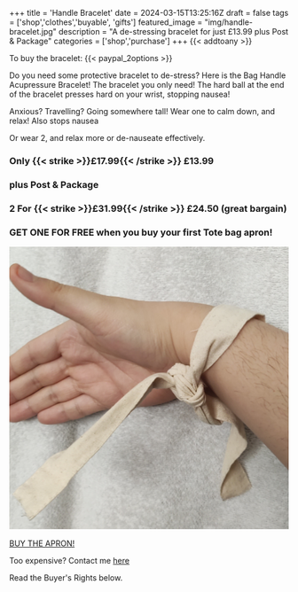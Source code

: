 +++
title = 'Handle Bracelet'
date = 2024-03-15T13:25:16Z
draft = false
tags = ['shop','clothes','buyable', 'gifts']
featured_image = "img/handle-bracelet.jpg"
description = "A de-stressing bracelet for just £13.99 plus Post & Package"
categories = ['shop','purchase']
+++
{{< addtoany >}} 

To buy the bracelet:
{{< paypal_2options >}} 

Do you need some protective bracelet to de-stress?
Here is the Bag Handle Acupressure Bracelet! The bracelet you only need!
The hard ball at the end of the bracelet presses hard on your wrist, stopping nausea!

Anxious? Travelling? Going somewhere tall! Wear one to calm down, and relax! Also stops nausea

Or wear 2, and relax more or de-nauseate effectively.

### Only {{< strike >}}£17.99{{< /strike >}} £13.99
### plus Post & Package

### 2 For {{< strike >}}£31.99{{< /strike >}} £24.50 (great bargain)

### GET ONE FOR FREE when you buy your first Tote bag apron!

![bracelet](/img/handle-bracelet.jpg)

[BUY THE APRON!](/posts/tote-bag-apron)

Too expensive? Contact me [here](/contact-me/)

Read the Buyer's Rights below.